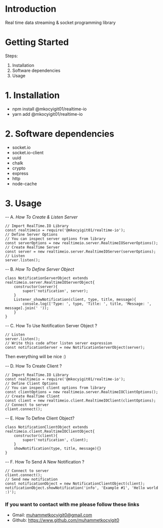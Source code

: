 

# Introduction 
Real time data streaming & socket programming library

# Getting Started
Steps:
1.	Installation
2.	Software dependencies
3.	Usage

# 1. Installation

 - npm install @mkocyigit01/realtime-io
 - yarn add @mkocyigit01/realtime-io
 
# 2. Software dependencies
 - socket.io
 - socket.io-client
 - uuid
 - chalk
 - crypto
 - express
 - http
 - node-cache
 # 3. Usage

-- A. _How To Create & Listen Server_

    // Import RealTime.IO Library
    const realtimeio = require('@mkocyigit01/realtime-io');
    // Define Server Options
    // You can inspect server options from library
    const serverOptions = new realtimeio.server.RealtimeIOServerOptions();
    // Create RealTime Server
    const server = new realtimeio.server.RealtimeIOServer(serverOptions);
    // Listen
    server.listen();
    
-- B. _How To Define Server Object_

    class NotificationServerObject extends realtimeio.server.RealtimeIOServerObject{
	    constructor(server){
		    super('notification', server);
	    }
	    Listener_showNotification(client, type, title, message){
		    console.log(['Type: ', type, 'Title: ', title, 'Message: ', message].join(' '));
	    }
    }
-- C. How To Use Notification Server Object ?

    // Listen
    server.listen();
    // Write this code after listen server expression
    const notificationServer = new NotificationServerObject(server);
Then everything will be nice :)

-- D. How To Create Client ?

    // Import RealTime.IO Library
    const realtimeio = require('@mkocyigit01/realtime-io');
    // Define Client Options
    // You can inspect client options from library
    const clientOptions = new realtimeio.server.RealtimeIOClientOptions();
    // Create RealTime Client
    const client = new realtimeio.client.RealtimeIOClient(clientOptions);
    // Connect to server
    client.connect();

-- E. How To Define Client Object?

    class NotificationClientObject extends realtimeio.client.RealtimeIOClientObject{
		constructor(client){
			super('notification', client);
		}
		showNotification(type, title, message){}
    }
-- F. How To Send A New Notification ?

    // Connect to server
    client.connect();
    // Send new notification
    const notificationObject = new NotificationClientObject(client);
    notificationObject.showNotification('info', 'Example #1', 'Hello world :)');

### If you want to contact with me please follow these links
- Gmail: muhammetkocyigit0@gmail.com
- Github: https://www.github.com/muhammetkocyigit0 